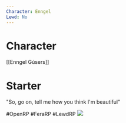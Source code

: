 ```yaml
---
Character: Enngel
Lewd: No
---
```

# Character
[[Enngel Gúsers]]

# Starter
"So, go on, tell me how you think I'm beautiful"

#OpenRP #FeraRP #LewdRP 
![](FCkHGuWUYAA4LGM.jpg)